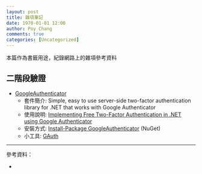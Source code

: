 ```yaml
---
layout: post
title: 雜項筆記
date: 1970-01-01 12:00
author: Poy Chang
comments: true
categories: [Uncategorized]
---
```

本篇作為書籤用途，紀錄網路上的雜項參考資料

## 二階段驗證

* [GoogleAuthenticator](https://github.com/BrandonPotter/GoogleAuthenticator)
  - 套件簡介: Simple, easy to use server-side two-factor authentication library for .NET that works with Google Authenticator
  - 使用說明:  [Implementing Free Two-Factor Authentication in .NET using Google Authenticator](http://brandonpotter.com/2014/09/07/implementing-free-two-factor-authentication-in-net-using-google-authenticator/)
  - 安裝方式: [Install-Package GoogleAuthenticator](https://www.nuget.org/packages/GoogleAuthenticator) (NuGet)
  - 小工具: [GAuth](https://gauth.apps.gbraad.nl/)

----------

參考資料：

* []()